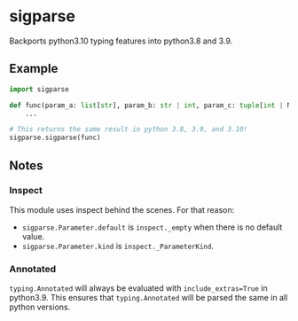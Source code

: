 # sigparse

Backports python3.10 typing features into python3.8 and 3.9.

## Example

```python
import sigparse

def func(param_a: list[str], param_b: str | int, param_c: tuple[int | None]):
    ...

# This returns the same result in python 3.8, 3.9, and 3.10!
sigparse.sigparse(func)
```

## Notes
### Inspect

This module uses inspect behind the scenes. For that reason:

- `sigparse.Parameter.default` is `inspect._empty` when there is no default value.
- `sigparse.Parameter.kind` is `inspect._ParameterKind`.


### Annotated
`typing.Annotated` will always be evaluated with `include_extras=True` in python3.9. This ensures that
`typing.Annotated` will be parsed the same in all python versions.
